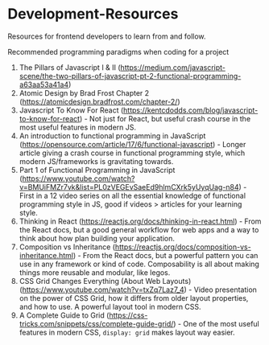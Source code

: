 # Development-Resources

Resources for frontend developers to learn from and follow.

Recommended programming paradigms when coding for a project

1. The Pillars of Javascript I & II (https://medium.com/javascript-scene/the-two-pillars-of-javascript-pt-2-functional-programming-a63aa53a41a4)
2. Atomic Design by Brad Frost Chapter 2 (https://atomicdesign.bradfrost.com/chapter-2/)
3. Javascript To Know For React (https://kentcdodds.com/blog/javascript-to-know-for-react) - Not just for React, but useful crash course in the most useful features in modern JS.
4. An introduction to functional programming in JavaScript (https://opensource.com/article/17/6/functional-javascript) - Longer article giving a crash course in functional programming style, which modern JS/frameworks is gravitating towards.
2. Part 1 of Functional Programming in JavaScript (https://www.youtube.com/watch?v=BMUiFMZr7vk&list=PL0zVEGEvSaeEd9hlmCXrk5yUyqUag-n84) - First in a 12 video series on all the essential knowledge of functional programming style in JS, good if videos > articles for your learning style.
3. Thinking in React (https://reactjs.org/docs/thinking-in-react.html) - From the React docs, but a good general workflow for web apps and a way to think about how plan building your application.
4. Composition vs Inheritance (https://reactjs.org/docs/composition-vs-inheritance.html) - From the React docs, but a powerful pattern you can use in any framework or kind of code. Composability is all about making things more reusable and modular, like legos.
5. CSS Grid Changes Everything (About Web Layouts) (https://www.youtube.com/watch?v=txZq7Laz7_4) - Video presentation on the power of CSS Grid, how it differs from older layout properties, and how to use. A powerful layout tool in modern CSS.
6. A Complete Guide to Grid (https://css-tricks.com/snippets/css/complete-guide-grid/) - One of the most useful features in modern CSS, `display: grid` makes layout way easier.
